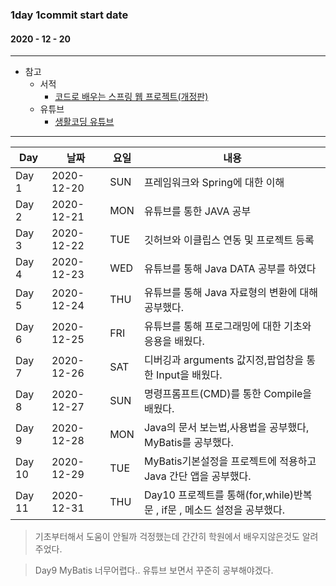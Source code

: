### 1day 1commit start date 
#### 2020 - 12 - 20

------------------------

* 참고
  * 서적
    * [코드로 배우는 스프링 웹 프로젝트(개정판)](https://book.naver.com/bookdb/book_detail.nhn?bid=13993776)
  * 유튜브
    * [생활코딩 유튜브](https://www.youtube.com/user/egoing2)
------------------------

Day | 날짜 | 요일 | 내용 |
---|---|---| --- | 
Day 1 | 2020-12-20 | SUN | 프레임워크와 Spring에 대한 이해 |
Day 2 | 2020-12-21 | MON | 유튜브를 통한 JAVA 공부 |
Day 3 | 2020-12-22 | TUE | 깃허브와 이클립스 연동 및 프로젝트 등록 |
Day 4 | 2020-12-23 | WED | 유튜브를 통해 Java DATA 공부를 하였다 |
Day 5 | 2020-12-24 | THU | 유튜브를 통해 Java 자료형의 변환에 대해 공부했다.|
Day 6 | 2020-12-25 | FRI | 유튜브를 통해 프로그래밍에 대한 기초와 응용을 배웠다.|
Day 7 | 2020-12-26 | SAT | 디버깅과 arguments 값지정,팝업창을 통한 Input을 배웠다.|
Day 8 | 2020-12-27 | SUN | 명령프롬프트(CMD)를 통한 Compile을 배웠다. |
Day 9 | 2020-12-28 | MON | Java의 문서 보는법,사용법을 공부했다, MyBatis를 공부했다. |
Day 10 | 2020-12-29 | TUE | MyBatis기본설정을 프로젝트에 적용하고 Java 간단 앱을 공부했다. |
Day 11 | 2020-12-31 | THU | Day10 프로젝트를 통해(for,while)반복문 , if문 , 메소드 설정을 공부했다. |

> 기초부터해서 도움이 안될까 걱정했는데 간간히 학원에서 배우지않은것도 알려주었다.

> Day9 MyBatis 너무어렵다.. 유튜브 보면서 꾸준히 공부해야겠다.
